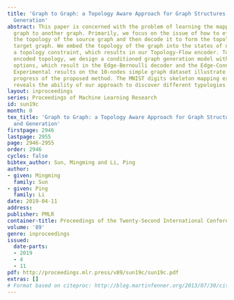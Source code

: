 ```yaml
---
title: 'Graph to Graph: a Topology Aware Approach for Graph Structures Learning and
  Generation'
abstract: This paper is concerned with the problem of learning the mapping from one
  graph to another graph. Primarily, we focus on the issue of how to effectively learn
  the topology of the source graph and then decode it to form the topology of the
  target graph. We embed the topology of the graph into the states of nodes by exerting
  a topology constraint, which results in our Topology-Flow encoder. To decoder the
  encoded topology, we design a conditioned graph generation model with two edge generation
  options, which result in the Edge-Bernoulli decoder and the Edge-Connect decoder.
  Experimental results on the 10-nodes simple graph dataset illustrate the substantial
  progress of the proposed method. The MNIST digits skeleton mapping experiment also
  reveals the ability of our approach to discover different typologies.
layout: inproceedings
series: Proceedings of Machine Learning Research
id: sun19c
month: 0
tex_title: 'Graph to Graph: a Topology Aware Approach for Graph Structures Learning
  and Generation'
firstpage: 2946
lastpage: 2955
page: 2946-2955
order: 2946
cycles: false
bibtex_author: Sun, Mingming and Li, Ping
author:
- given: Mingming
  family: Sun
- given: Ping
  family: Li
date: 2019-04-11
address: 
publisher: PMLR
container-title: Proceedings of the Twenty-Second International Conference on Artificial Intelligence and Statistics
volume: '89'
genre: inproceedings
issued:
  date-parts:
  - 2019
  - 4
  - 11
pdf: http://proceedings.mlr.press/v89/sun19c/sun19c.pdf
extras: []
# Format based on citeproc: http://blog.martinfenner.org/2013/07/30/citeproc-yaml-for-bibliographies/
---
```

